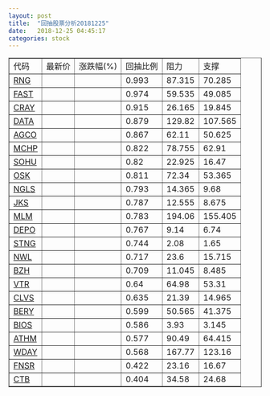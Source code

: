 ```yaml
---
layout: post
title:  "回抽股票分析20181225"
date:   2018-12-25 04:45:17
categories: stock
---
```

<script type="text/javascript">
var stockList = []
stockList.push('gb_rng');
stockList.push('gb_fast');
stockList.push('gb_cray');
stockList.push('gb_data');
stockList.push('gb_agco');
stockList.push('gb_mchp');
stockList.push('gb_sohu');
stockList.push('gb_osk');
stockList.push('gb_ngls');
stockList.push('gb_jks');
stockList.push('gb_mlm');
stockList.push('gb_depo');
stockList.push('gb_stng');
stockList.push('gb_nwl');
stockList.push('gb_bzh');
stockList.push('gb_vtr');
stockList.push('gb_clvs');
stockList.push('gb_bery');
stockList.push('gb_bios');
stockList.push('gb_athm');
stockList.push('gb_wday');
stockList.push('gb_fnsr');
stockList.push('gb_ctb');
</script>
<table border="1">
 <tr>
 <td>代码</td>
 <td>最新价</td>
 <td>涨跌幅(%)</td>
 <td>回抽比例</td>
 <td>阻力</td>
 <td>支撑</td>
</tr>
  <tr id="rng">
  <td><a href="http://stock.finance.sina.com.cn/usstock/quotes/RNG.html" target="_blank">RNG</a></td><td></td><td></td><td>0.993</td><td>87.315</td><td>70.285</td></tr>
  <tr id="fast">
  <td><a href="http://stock.finance.sina.com.cn/usstock/quotes/FAST.html" target="_blank">FAST</a></td><td></td><td></td><td>0.974</td><td>59.535</td><td>49.085</td></tr>
  <tr id="cray">
  <td><a href="http://stock.finance.sina.com.cn/usstock/quotes/CRAY.html" target="_blank">CRAY</a></td><td></td><td></td><td>0.915</td><td>26.165</td><td>19.845</td></tr>
  <tr id="data">
  <td><a href="http://stock.finance.sina.com.cn/usstock/quotes/DATA.html" target="_blank">DATA</a></td><td></td><td></td><td>0.879</td><td>129.82</td><td>107.565</td></tr>
  <tr id="agco">
  <td><a href="http://stock.finance.sina.com.cn/usstock/quotes/AGCO.html" target="_blank">AGCO</a></td><td></td><td></td><td>0.867</td><td>62.11</td><td>50.625</td></tr>
  <tr id="mchp">
  <td><a href="http://stock.finance.sina.com.cn/usstock/quotes/MCHP.html" target="_blank">MCHP</a></td><td></td><td></td><td>0.822</td><td>78.755</td><td>62.91</td></tr>
  <tr id="sohu">
  <td><a href="http://stock.finance.sina.com.cn/usstock/quotes/SOHU.html" target="_blank">SOHU</a></td><td></td><td></td><td>0.82</td><td>22.925</td><td>16.47</td></tr>
  <tr id="osk">
  <td><a href="http://stock.finance.sina.com.cn/usstock/quotes/OSK.html" target="_blank">OSK</a></td><td></td><td></td><td>0.811</td><td>72.34</td><td>53.365</td></tr>
  <tr id="ngls">
  <td><a href="http://stock.finance.sina.com.cn/usstock/quotes/NGLS.html" target="_blank">NGLS</a></td><td></td><td></td><td>0.793</td><td>14.365</td><td>9.68</td></tr>
  <tr id="jks">
  <td><a href="http://stock.finance.sina.com.cn/usstock/quotes/JKS.html" target="_blank">JKS</a></td><td></td><td></td><td>0.787</td><td>12.555</td><td>8.675</td></tr>
  <tr id="mlm">
  <td><a href="http://stock.finance.sina.com.cn/usstock/quotes/MLM.html" target="_blank">MLM</a></td><td></td><td></td><td>0.783</td><td>194.06</td><td>155.405</td></tr>
  <tr id="depo">
  <td><a href="http://stock.finance.sina.com.cn/usstock/quotes/DEPO.html" target="_blank">DEPO</a></td><td></td><td></td><td>0.767</td><td>9.14</td><td>6.74</td></tr>
  <tr id="stng">
  <td><a href="http://stock.finance.sina.com.cn/usstock/quotes/STNG.html" target="_blank">STNG</a></td><td></td><td></td><td>0.744</td><td>2.08</td><td>1.65</td></tr>
  <tr id="nwl">
  <td><a href="http://stock.finance.sina.com.cn/usstock/quotes/NWL.html" target="_blank">NWL</a></td><td></td><td></td><td>0.717</td><td>23.6</td><td>15.715</td></tr>
  <tr id="bzh">
  <td><a href="http://stock.finance.sina.com.cn/usstock/quotes/BZH.html" target="_blank">BZH</a></td><td></td><td></td><td>0.709</td><td>11.045</td><td>8.485</td></tr>
  <tr id="vtr">
  <td><a href="http://stock.finance.sina.com.cn/usstock/quotes/VTR.html" target="_blank">VTR</a></td><td></td><td></td><td>0.64</td><td>64.98</td><td>53.31</td></tr>
  <tr id="clvs">
  <td><a href="http://stock.finance.sina.com.cn/usstock/quotes/CLVS.html" target="_blank">CLVS</a></td><td></td><td></td><td>0.635</td><td>21.39</td><td>14.965</td></tr>
  <tr id="bery">
  <td><a href="http://stock.finance.sina.com.cn/usstock/quotes/BERY.html" target="_blank">BERY</a></td><td></td><td></td><td>0.599</td><td>50.565</td><td>41.375</td></tr>
  <tr id="bios">
  <td><a href="http://stock.finance.sina.com.cn/usstock/quotes/BIOS.html" target="_blank">BIOS</a></td><td></td><td></td><td>0.586</td><td>3.93</td><td>3.145</td></tr>
  <tr id="athm">
  <td><a href="http://stock.finance.sina.com.cn/usstock/quotes/ATHM.html" target="_blank">ATHM</a></td><td></td><td></td><td>0.577</td><td>90.49</td><td>64.415</td></tr>
  <tr id="wday">
  <td><a href="http://stock.finance.sina.com.cn/usstock/quotes/WDAY.html" target="_blank">WDAY</a></td><td></td><td></td><td>0.568</td><td>167.77</td><td>123.16</td></tr>
  <tr id="fnsr">
  <td><a href="http://stock.finance.sina.com.cn/usstock/quotes/FNSR.html" target="_blank">FNSR</a></td><td></td><td></td><td>0.422</td><td>23.16</td><td>16.67</td></tr>
  <tr id="ctb">
  <td><a href="http://stock.finance.sina.com.cn/usstock/quotes/CTB.html" target="_blank">CTB</a></td><td></td><td></td><td>0.404</td><td>34.58</td><td>24.68</td></tr>
</table>
